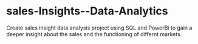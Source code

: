 # sales-Insights--Data-Analytics
Create sales insight data analysis project using SQL and PowerBi to gain a deeper insight about the sales and the functioning of differnt markets.
